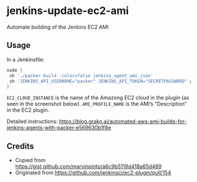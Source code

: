 # jenkins-update-ec2-ami

Automate building of the Jenkins EC2 AMI

## Usage

In a Jenkinsfile:

```groovy
node {
 sh './packer build -color=false jenkins_agent_ami.json'
 sh 'JENKINS_API_USERNAME="packer" JENKINS_API_TOKEN="SECRETPASSWORD" python update-ec2-ami.py'
}
```

`EC2_CLOUD_INSTANCE` is the name of the Amazong EC2 cloud in the plugin (as seen in the screenshot below).
`AMI_PROFILE_NAME` is the AMI’s “Description” in the EC2 plugin.

Detailed instructions: https://blog.grakn.ai/automated-aws-ami-builds-for-jenkins-agents-with-packer-e569630b1f8e

## Credits

* Copied from https://gist.github.com/marvinpinto/a6c9b5119d418a65d489
* Originated from https://github.com/jenkinsci/ec2-plugin/pull/154
